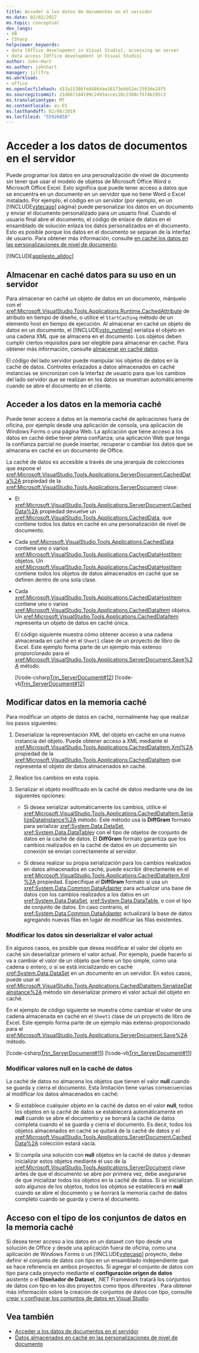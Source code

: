 ```yaml
---
title: Acceder a los datos de documentos en el servidor
ms.date: 02/02/2017
ms.topic: conceptual
dev_langs:
- VB
- CSharp
helpviewer_keywords:
- data [Office development in Visual Studio], accessing on server
- data access [Office development in Visual Studio]
author: John-Hart
ms.author: johnhart
manager: jillfra
ms.workload:
- office
ms.openlocfilehash: d13a15386fe8486dae16173ebb52ec2593de24f5
ms.sourcegitcommit: 21d667104199c2493accec20c2388cf674b195c3
ms.translationtype: MT
ms.contentlocale: es-ES
ms.lasthandoff: 02/08/2019
ms.locfileid: "55926858"
---
```

# <a name="access-data-in-documents-on-the-server"></a>Acceder a los datos de documentos en el servidor
  Puede programar los datos en una personalización de nivel de documento sin tener que usar el modelo de objetos de Microsoft Office Word o Microsoft Office Excel. Esto significa que puede tener acceso a datos que se encuentra en un documento en un servidor que no tiene Word o Excel instalado. Por ejemplo, el código en un servidor (por ejemplo, en un [!INCLUDE[vstecasp](../sharepoint/includes/vstecasp-md.md)] página) puede personalizar los datos en un documento y enviar el documento personalizado para un usuario final. Cuando el usuario final abre el documento, el código de enlace de datos en el ensamblado de solución enlaza los datos personalizados en el documento. Esto es posible porque los datos en el documento se separan de la interfaz de usuario. Para obtener más información, consulte [en caché los datos en las personalizaciones de nivel de documento](../vsto/cached-data-in-document-level-customizations.md).

 [!INCLUDE[appliesto_alldoc](../vsto/includes/appliesto-alldoc-md.md)]

## <a name="cache-data-for-use-on-a-server"></a>Almacenar en caché datos para su uso en un servidor
 Para almacenar en caché un objeto de datos en un documento, márquelo con el <xref:Microsoft.VisualStudio.Tools.Applications.Runtime.CachedAttribute> de atributo en tiempo de diseño, o utilice el `StartCaching` método de un elemento host en tiempo de ejecución. Al almacenar en caché un objeto de datos en un documento, el [!INCLUDE[vsto_runtime](../vsto/includes/vsto-runtime-md.md)] serializa el objeto en una cadena XML que se almacena en el documento. Los objetos deben cumplir ciertos requisitos para ser elegible para almacenar en caché. Para obtener más información, consulte [almacenar en caché datos](../vsto/caching-data.md).

 El código del lado servidor puede manipular los objetos de datos en la caché de datos. Controles enlazados a datos almacenados en caché instancias se sincronizan con la interfaz de usuario para que los cambios del lado servidor que se realizan en los datos se muestran automáticamente cuando se abre el documento en el cliente.

## <a name="access-data-in-the-cache"></a>Acceder a los datos en la memoria caché
 Puede tener acceso a datos en la memoria caché de aplicaciones fuera de oficina, por ejemplo desde una aplicación de consola, una aplicación de Windows Forms o una página Web. La aplicación que tiene acceso a los datos en caché debe tener plena confianza; una aplicación Web que tenga la confianza parcial no puede insertar, recuperar o cambiar los datos que se almacena en caché en un documento de Office.

 La caché de datos es accesible a través de una jerarquía de colecciones que expone el <xref:Microsoft.VisualStudio.Tools.Applications.ServerDocument.CachedData%2A> propiedad de la <xref:Microsoft.VisualStudio.Tools.Applications.ServerDocument> clase:

- El <xref:Microsoft.VisualStudio.Tools.Applications.ServerDocument.CachedData%2A> propiedad devuelve un <xref:Microsoft.VisualStudio.Tools.Applications.CachedData>, que contiene todos los datos en caché en una personalización de nivel de documento.

- Cada <xref:Microsoft.VisualStudio.Tools.Applications.CachedData> contiene uno o varios <xref:Microsoft.VisualStudio.Tools.Applications.CachedDataHostItem> objetos. Un <xref:Microsoft.VisualStudio.Tools.Applications.CachedDataHostItem> contiene todos los objetos de datos almacenados en caché que se definen dentro de una sola clase.

- Cada <xref:Microsoft.VisualStudio.Tools.Applications.CachedDataHostItem> contiene uno o varios <xref:Microsoft.VisualStudio.Tools.Applications.CachedDataItem> objetos. Un <xref:Microsoft.VisualStudio.Tools.Applications.CachedDataItem> representa un objeto de datos en caché única.

  El código siguiente muestra cómo obtener acceso a una cadena almacenada en caché en el `Sheet1` clase de un proyecto de libro de Excel. Este ejemplo forma parte de un ejemplo más extenso proporcionado para el <xref:Microsoft.VisualStudio.Tools.Applications.ServerDocument.Save%2A> método.

  [!code-csharp[Trin_ServerDocument#12](../vsto/codesnippet/CSharp/Trin_ServerDocument/Form1.cs#12)]
  [!code-vb[Trin_ServerDocument#12](../vsto/codesnippet/VisualBasic/Trin_ServerDocument/Form1.vb#12)]

## <a name="modify-data-in-the-cache"></a>Modificar datos en la memoria caché
 Para modificar un objeto de datos en caché, normalmente hay que realizar los pasos siguientes:

1.  Deserializar la representación XML del objeto en caché en una nueva instancia del objeto. Puede obtener acceso a XML mediante el <xref:Microsoft.VisualStudio.Tools.Applications.CachedDataItem.Xml%2A> propiedad de la <xref:Microsoft.VisualStudio.Tools.Applications.CachedDataItem> que representa el objeto de datos almacenados en caché.

2.  Realice los cambios en esta copia.

3.  Serializar el objeto modificado en la caché de datos mediante una de las siguientes opciones:

    -   Si desea serializar automáticamente los cambios, utilice el <xref:Microsoft.VisualStudio.Tools.Applications.CachedDataItem.SerializeDataInstance%2A> método. Este método usa la **DiffGram** formato para serializar <xref:System.Data.DataSet>, <xref:System.Data.DataTable>y con el tipo de objetos de conjunto de datos en la caché de datos. El **DiffGram** formato garantiza que los cambios realizados en la caché de datos en un documento sin conexión se envían correctamente al servidor.

    -   Si desea realizar su propia serialización para los cambios realizados en datos almacenados en caché, puede escribir directamente en el <xref:Microsoft.VisualStudio.Tools.Applications.CachedDataItem.Xml%2A> propiedad. Especifique el **DiffGram** formato si usa un <xref:System.Data.Common.DataAdapter> para actualizar una base de datos con los cambios realizados a los datos en un <xref:System.Data.DataSet>, <xref:System.Data.DataTable>, o con el tipo de conjunto de datos. En caso contrario, el <xref:System.Data.Common.DataAdapter> actualizará la base de datos agregando nuevas filas en lugar de modificar las filas existentes.

### <a name="modify-data-without-deserializing-the-current-value"></a>Modificar los datos sin deserializar el valor actual
 En algunos casos, es posible que desea modificar el valor del objeto en caché sin deserializar primero el valor actual. Por ejemplo, puede hacerlo si va a cambiar el valor de un objeto que tiene un tipo simple, como una cadena o entero, o si se está inicializando en caché <xref:System.Data.DataSet> en un documento en un servidor. En estos casos, puede usar el <xref:Microsoft.VisualStudio.Tools.Applications.CachedDataItem.SerializeDataInstance%2A> método sin deserializar primero el valor actual del objeto en caché.

 En el ejemplo de código siguiente se muestra cómo cambiar el valor de una cadena almacenada en caché en el `Sheet1` clase de un proyecto de libro de Excel. Este ejemplo forma parte de un ejemplo más extenso proporcionado para el <xref:Microsoft.VisualStudio.Tools.Applications.ServerDocument.Save%2A> método.

 [!code-csharp[Trin_ServerDocument#11](../vsto/codesnippet/CSharp/Trin_ServerDocument/Form1.cs#11)]
 [!code-vb[Trin_ServerDocument#11](../vsto/codesnippet/VisualBasic/Trin_ServerDocument/Form1.vb#11)]

### <a name="modify-null-values-in-the-data-cache"></a>Modificar valores null en la caché de datos
 La caché de datos no almacena los objetos que tienen el valor **null** cuando se guarda y cierra el documento. Esta limitación tiene varias consecuencias al modificar los datos almacenados en caché:

-   Si establece cualquier objeto en la caché de datos en el valor **null**, todos los objetos en la caché de datos se establecerá automáticamente en **null** cuando se abre el documento y se borrará la caché de datos completa cuando el se guarda y cierra el documento. Es decir, todos los objetos almacenados en caché se quitará de la caché de datos y el <xref:Microsoft.VisualStudio.Tools.Applications.ServerDocument.CachedData%2A> colección estará vacía.

-   Si compila una solución con **null** objetos en la caché de datos y desean inicializar estos objetos mediante el uso de la <xref:Microsoft.VisualStudio.Tools.Applications.ServerDocument> clase antes de que el documento se abre por primera vez, debe asegurarse de que inicializar todos los objetos en la caché de datos. Si se inicializan solo algunos de los objetos, todos los objetos se establecerá en **null** cuando se abre el documento y se borrará la memoria caché de datos completo cuando se guarda y cierra el documento.

## <a name="access-typed-datasets-in-the-cache"></a>Acceso con el tipo de los conjuntos de datos en la memoria caché
 Si desea tener acceso a los datos en un dataset con tipo desde una solución de Office y desde una aplicación fuera de oficina, como una aplicación de Windows Forms o un [!INCLUDE[vstecasp](../sharepoint/includes/vstecasp-md.md)] proyecto, debe definir el conjunto de datos con tipo en un ensamblado independiente que se hace referencia en ambos proyectos. Si agregar el conjunto de datos con tipo para cada proyecto mediante el **configuración origen de datos** asistente o el **Diseñador de Dataset**, .NET Framework tratará los conjuntos de datos con tipo en los dos proyectos como tipos diferentes . Para obtener más información sobre la creación de conjuntos de datos con tipo, consulte [crear y configurar los conjuntos de datos en Visual Studio](../data-tools/create-and-configure-datasets-in-visual-studio.md).

## <a name="see-also"></a>Vea también

- [Acceder a los datos de documentos en el servidor](../vsto/accessing-data-in-documents-on-the-server.md)
- [Datos almacenados en caché en las personalizaciones de nivel de documento](../vsto/cached-data-in-document-level-customizations.md)